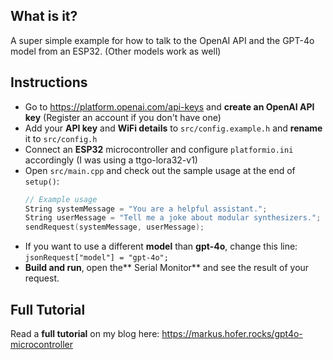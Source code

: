 What is it?
-----------
A super simple example for how to talk to the OpenAI API and the GPT-4o model from an ESP32. (Other models work as well)

Instructions
------------
* Go to https://platform.openai.com/api-keys and **create an OpenAI API key** (Register an account if you don't have one)
* Add your **API key** and **WiFi details** to `src/config.example.h` and **rename** it to `src/config.h`
* Connect an **ESP32** microcontroller and configure `platformio.ini` accordingly (I was using a ttgo-lora32-v1)
* Open `src/main.cpp` and check out the sample usage at the end of `setup()`:
  ```c++
  // Example usage
  String systemMessage = "You are a helpful assistant.";
  String userMessage = "Tell me a joke about modular synthesizers.";
  sendRequest(systemMessage, userMessage);
  ```
* If you want to use a different **model** than **gpt-4o**, change this line: `jsonRequest["model"] = "gpt-4o";`
* **Build and run**, open the** Serial Monitor** and see the result of your request.

Full Tutorial
-------------
Read a **full tutorial** on my blog here: https://markus.hofer.rocks/gpt4o-microcontroller
